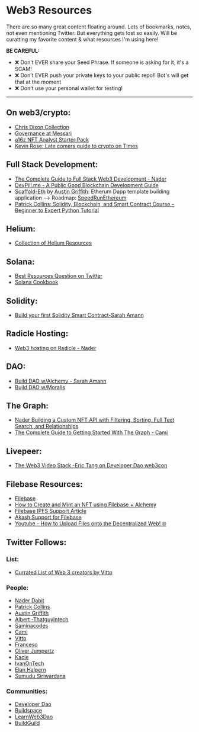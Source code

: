 # Web3 Resources

There are so many great content floating around. Lots of bookmarks, notes, not even mentioning Twitter. But everything gets lost so easily. 
Will be curatting my favorite content & what resources I'm using here! 

**BE CAREFUL:**
- ❌  Don't EVER share your Seed Phrase. If someone is asking for it, it's a SCAM!
- ❌  Don't EVER push your private keys to your public repo!! Bot's will get that at the moment
- ❌  Don't use your personal wallet for testing!

---

## On web3/crypto:
- [Chris Dixon Collection](https://twitter.com/cdixon/status/1505230965802741765)
- [Governance at Messari](https://messari.io/governor/proposal-tracker)
- [a16z NFT Analyst Starter Pack](https://twitter.com/DarenMatsuoka/status/1504951367428816897)
- [Kevin Rose: Late comers guide to crypto on Times](https://www.nytimes.com/interactive/2022/03/18/technology/cryptocurrency-crypto-guide.html)

## Full Stack Development:
- [The Complete Guide to Full Stack Web3 Development - Nader](https://dev.to/dabit3/the-complete-guide-to-full-stack-web3-development-4g74)
- [DevPill.me - A Public Good Blockchain Development Guide](https://twitter.com/DCbuild3r/status/1500566649530990595) 
- [Scaffold-Eth](https://github.com/scaffold-eth/scaffold-eth#-scaffold-eth) by [Austin Griffith](https://twitter.com/austingriffith): Etherum Dapp template building application --> Roadmap: [SpeedRunEthereum](https://speedrunethereum.com/)
- [Patrick Collins: Solidity, Blockchain, and Smart Contract Course – Beginner to Expert Python Tutorial
](https://www.youtube.com/watch?v=M576WGiDBdQ&t=25s&ab_channel=freeCodeCamp.org)

## Helium:
- [Collection of Helium Resources](https://github.com/edakturk14/web3-resources/blob/main/helium.md)

## Solana:
- [Best Resources Question on Twitter](https://twitter.com/solana_devs/status/1504071524260749312)
- [Solana Cookbook](https://solanacookbook.com/#contributing)

## Solidity:
- [Build your first Solidity Smart Contract-Sarah Amann ](https://www.youtube.com/watch?v=ToW-ww5NgfY&ab_channel=SarahAmann)

## Radicle Hosting:
- [Web3 hosting on Radicle - Nader](https://www.youtube.com/watch?v=MhoRiH2podI&ab_channel=NaderDabit)

## DAO:
- [Build DAO w/Alchemy - Sarah Amann](https://www.youtube.com/watch?v=BK5ypcAFA8A&t=327s&ab_channel=SarahAmann)
- [Build DAO w/Moralis](https://www.youtube.com/watch?v=S-yBqLWEtGw&ab_channel=MoralisWeb3)

## The Graph:
- [Nader Building a Custom NFT API with Filtering, Sorting, Full Text Search, and Relationships](https://www.youtube.com/watch?v=VRK17Ai33Dw&ab_channel=NaderDabit)
- [The Complete Guide to Getting Started With The Graph - Cami](https://camiinthisthang.hashnode.dev/the-complete-guide-to-getting-started-with-the-graph)

## Livepeer:
- [The Web3 Video Stack -Eric Tang on Developer Dao web3con](https://www.youtube.com/watch?v=_gNQRlLhfzQ&ab_channel=DeveloperDAO)

## Filebase Resources:
- [Filebase](https://filebase.com/)
- [How to Create and Mint an NFT using Filebase + Alchemy](https://docs.filebase.com/knowledge-base/web3-resources/nfts/how-to-create-and-mint-an-nft-using-filebase-+-alchemy)
- [Filebase IPFS Support Article](https://filebase.com/blog/introducing-support-for-ipfs-backed-by-decentralized-storage/)
- [Akash Support for Filebase](https://akash.network/blog/akash-and-filebase-replace-s3-with-multi-cloud-dweb-providers)
- [Youtube - How to Upload Files onto the Decentralized Web! 🌐](https://www.youtube.com/watch?v=UKdZLMnKuaU&ab_channel=CodewithAniaKub%C3%B3w)

## Twitter Follows:
### List:
- [Currated List of Web 3 creators by Vitto](https://twitter.com/VittoStack/status/1501515926621106178)

### People:
- [Nader Dabit](https://twitter.com/dabit3)
- [Patrick Collins](https://twitter.com/PatrickAlphaC)
- [Austin Griffith](https://twitter.com/austingriffith)
- [Albert -Thatguyintech](https://twitter.com/thatguyintech)
- [Saminacodes](https://twitter.com/saminacodes)
- [Cami](https://twitter.com/camiinthisthang)
- [Vitto](https://twitter.com/VittoStack)
- [Franceso](https://twitter.com/FrancescoCiull4)
- [Oliver Jumpertz](https://twitter.com/oliverjumpertz)
- [Kacie](https://twitter.com/Haezurath)
- [IvanOnTech](https://twitter.com/IvanOnTech)
- [Elan Halpern](https://twitter.com/0xElan)
- [Sumudu Siriwardana](https://twitter.com/sumusiriwardana)

### Communities:
- [Developer Dao](https://twitter.com/developer_dao)
- [Buildspace](https://twitter.com/_buildspace)
- [LearnWeb3Dao](https://twitter.com/LearnWeb3DAO)
- [BuildGuild](https://buidlguidl.com/)

